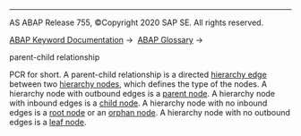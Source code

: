   

* * *

AS ABAP Release 755, ©Copyright 2020 SAP SE. All rights reserved.

[ABAP Keyword Documentation](javascript:call_link\('abenabap.htm'\)) →  [ABAP Glossary](javascript:call_link\('abenabap_glossary.htm'\)) → 

parent-child relationship

PCR for short. A parent-child relationship is a directed [hierarchy edge](javascript:call_link\('abenhierarchy_edge_glosry.htm'\) "Glossary Entry") between two [hierarchy nodes](javascript:call_link\('abenhierarchy_node_glosry.htm'\) "Glossary Entry"), which defines the type of the nodes. A hierarchy node with outbound edges is a [parent node](javascript:call_link\('abenparent_node_glosry.htm'\) "Glossary Entry"). A hierarchy node with inbound edges is a [child node](javascript:call_link\('abenparent_node_glosry.htm'\) "Glossary Entry"). A hierarchy node with no inbound edges is a [root node](javascript:call_link\('abenroot_node_glosry.htm'\) "Glossary Entry") or an [orphan node](javascript:call_link\('abenorphan_node_glosry.htm'\) "Glossary Entry"). A hierarchy node with no outbound edges is a [leaf node](javascript:call_link\('abenleaf_node_glosry.htm'\) "Glossary Entry").